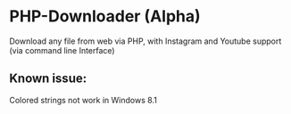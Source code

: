 # PHP-Downloader (Alpha)
Download any file from web via PHP, with Instagram and Youtube support (via command line Interface)

## Known issue:
Colored strings not work in Windows 8.1
